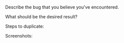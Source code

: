 Describe the bug that you believe you've encountered.

What should be the desired result?

Steps to duplicate:

Screenshots:
